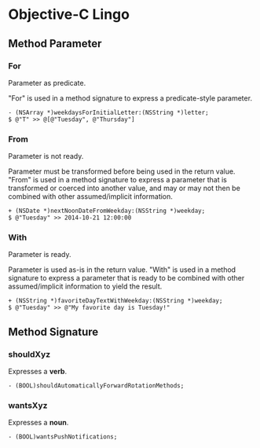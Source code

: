 # Objective-C Lingo

## Method Parameter

### For

Parameter as predicate.

"For" is used in a method signature to express a predicate-style parameter.

    - (NSArray *)weekdaysForInitialLetter:(NSString *)letter;
    $ @"T" >> @[@"Tuesday", @"Thursday"]

### From

Parameter is not ready.

Parameter must be transformed before being used in the return value. "From" is used in a method signature to express a parameter that is transformed or coerced into another value, and may or may not then be combined with other assumed/implicit information.

    + (NSDate *)nextNoonDateFromWeekday:(NSString *)weekday;
    $ @"Tuesday" >> 2014-10-21 12:00:00

### With

Parameter is ready.

Parameter is used as-is in the return value. "With" is used in a method signature to express a parameter that is ready to be combined with other assumed/implicit information to yield the result.

    + (NSString *)favoriteDayTextWithWeekday:(NSString *)weekday;
    $ @"Tuesday" >> @"My favorite day is Tuesday!"

## Method Signature

### shouldXyz

Expresses a **verb**.

    - (BOOL)shouldAutomaticallyForwardRotationMethods;

### wantsXyz

Expresses a **noun**.

    - (BOOL)wantsPushNotifications;
